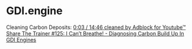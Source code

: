 # GDI.engine
Cleaning Carbon Deposits: [    0:03 / 14:46   cleaned by Adblock for Youtube™ Share The Trainer #125: I Can’t Breathe! - Diagnosing Carbon Build Up In GDI Engines](https://youtu.be/ZgMmUgj-tT4)
